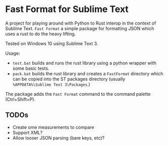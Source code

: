 Fast Format for Sublime Text
============================

A project for playing around with Python to Rust interop in the context of
Sublime Text. `Fast Format` a simple package for formatting JSON which uses
a rust to do the heavy lifting.

Tested on Windows 10 using Sublime Text 3.

Usage:

 - `test.bat` builds and runs the rust library using a python wrapper with some basic tests.
 - `pack.bat` builds the rust library and creates a `FastFormat` directory which can be copied into the ST packages directory (usually `%APPDATA%\Sublime Text 3\Packages`.)

The package adds the `Fast Format` command to the command palette (Ctrl+Shift+P).

TODOs
-----

 - Create ome measurements to compare
 - Support XML?
 - Allow looser JSON parsing (bare keys, etc)?
